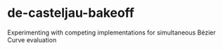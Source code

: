 # de-casteljau-bakeoff
Experimenting with competing implementations for simultaneous Bézier Curve evaluation
